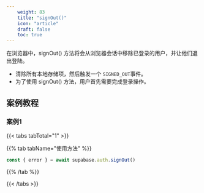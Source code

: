 ```yaml
---
    weight: 83
    title: "signOut()"
    icon: "article"
    draft: false
    toc: true
---
```



在浏览器中，signOut() 方法将会从浏览器会话中移除已登录的用户，并让他们退出登陆。

* 清除所有本地存储项，然后触发一个 `SIGNED_OUT`事件。
* 为了使用 signOut() 方法，用户首先需要完成登录操作。



## 案例教程
### 案例1 

{{< tabs tabTotal="1" >}}



{{% tab tabName="使用方法" %}}



  ```ts
const { error } = await supabase.auth.signOut()
  ```



{{% /tab %}}

{{< /tabs >}}



